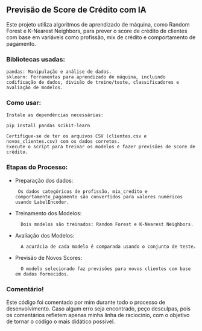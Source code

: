 ## Previsão de Score de Crédito com IA

Este projeto utiliza algoritmos de aprendizado de máquina, como Random Forest e K-Nearest Neighbors, para prever o score de crédito de clientes com base em variáveis como profissão, mix de crédito e comportamento de pagamento.

### Bibliotecas usadas:

    pandas: Manipulação e análise de dados.
    sklearn: Ferramentas para aprendizado de máquina, incluindo codificação de dados, divisão de treino/teste, classificadores e avaliação de modelos.

### Como usar:

    Instale as dependências necessárias:

    pip install pandas scikit-learn

    Certifique-se de ter os arquivos CSV (clientes.csv e novos_clientes.csv) com os dados corretos.
    Execute o script para treinar os modelos e fazer previsões de score de crédito.

### Etapas do Processo:

 * Preparação dos dados:
    
        Os dados categóricos de profissão, mix_credito e comportamento_pagamento são convertidos para valores numéricos usando LabelEncoder.
        
* Treinamento dos Modelos:

        Dois modelos são treinados: Random Forest e K-Nearest Neighbors.
        
* Avaliação dos Modelos:

        A acurácia de cada modelo é comparada usando o conjunto de teste.
        
* Previsão de Novos Scores:

        O modelo selecionado faz previsões para novos clientes com base em dados fornecidos.
        
### Comentário!

Este código foi comentado por mim durante todo o processo de desenvolvimento. Caso algum erro seja encontrado, peço desculpas, pois os comentários refletem apenas minha linha de raciocínio, com o objetivo de tornar o código o mais didático possível.
